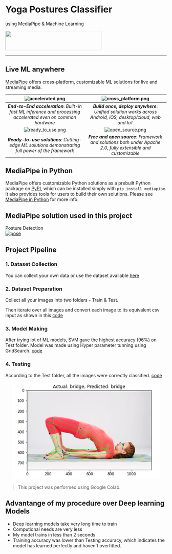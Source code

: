 # Yoga Postures Classifier
using MediaPipe &amp; Machine Learning

<img src='https://github.com/google/mediapipe/blob/master/docs/images/mediapipe_small.png' alt='' height=60 width=300>

--------------------------------------------------------------------------------

## Live ML anywhere

[MediaPipe](https://google.github.io/mediapipe/) offers cross-platform, customizable
ML solutions for live and streaming media.

![accelerated.png](https://github.com/google/mediapipe/blob/master/docs/images/accelerated_small.png)                                                               | ![cross_platform.png](https://github.com/google/mediapipe/blob/master/docs/images/cross_platform_small.png)
:------------------------------------------------------------------------------------------------------------: | :----------------------------------------------------:
***End-to-End acceleration***: *Built-in fast ML inference and processing accelerated even on common hardware* | ***Build once, deploy anywhere***: *Unified solution works across Android, iOS, desktop/cloud, web and IoT*
![ready_to_use.png](https://github.com/google/mediapipe/blob/master/docs/images/ready_to_use_small.png)                                                             | ![open_source.png](https://github.com/google/mediapipe/blob/master/docs/images/open_source_small.png)
***Ready-to-use solutions***: *Cutting-edge ML solutions demonstrating full power of the framework*            | ***Free and open source***: *Framework and solutions both under Apache 2.0, fully extensible and customizable*

## MediaPipe in Python

MediaPipe offers customizable Python solutions as a prebuilt Python package on
[PyPI](https://pypi.org/project/mediapipe/), which can be installed simply with
`pip install mediapipe`. It also provides tools for users to build their own
solutions. Please see
[MediaPipe in Python](https://google.github.io/mediapipe/getting_started/python)
for more info.

## MediaPipe solution used in this project
Posture Detection 
<br>
[![pose](https://github.com/google/mediapipe/blob/master/docs/images/mobile/pose_tracking_android_gpu_small.gif)](https://google.github.io/mediapipe/solutions/pose)


## Project Pipeline

### 1. Dataset Collection
 You can collect your own data or use the dataset available [here](https://www.amarchenkova.com/2018/12/04/data-set-convolutional-neural-network-yoga-pose/) 

### 2. Dataset Preparation
 Collect all your images into two folders - Train & Test.
 
 Then iterate over all images and convert each image to its equivalent csv input as shown in this [code](https://github.com/AkshitTayade/Yoga-Postures-Classifier/blob/main/1_DataPreparation.ipynb)
 
 ### 3. Model Making
 After trying lot of ML models, SVM gave the highest accuracy (96%) on Test folder. Model was made using Hyper parameter tunning using GridSearch. [code](https://github.com/AkshitTayade/Yoga-Postures-Classifier/blob/main/2_ModelMaking.ipynb)
 
 ### 4. Testing
 
 According to the Test folder, all the images were correctly classified. [code](https://github.com/AkshitTayade/Yoga-Postures-Classifier/blob/main/3_Testing.ipynb)
 
 <p align="center">
  <img width="460" height="300" src="https://github.com/AkshitTayade/Yoga-Postures-Classifier/blob/main/Images/Screenshot%202020-12-27%20at%206.00.18%20PM.png">
</p>
 
 > This project was performed using Google Colab.
 
 ## Advantange of my procedure over Deep learning Models
 * Deep learning models take very long time to train
 * Computional needs are very less
 * My model trains in less than 2 seconds
 * Training accuracy was lower than Testing accuracy, which indicates the model has learned perfectly and haven't overfitted.
 

